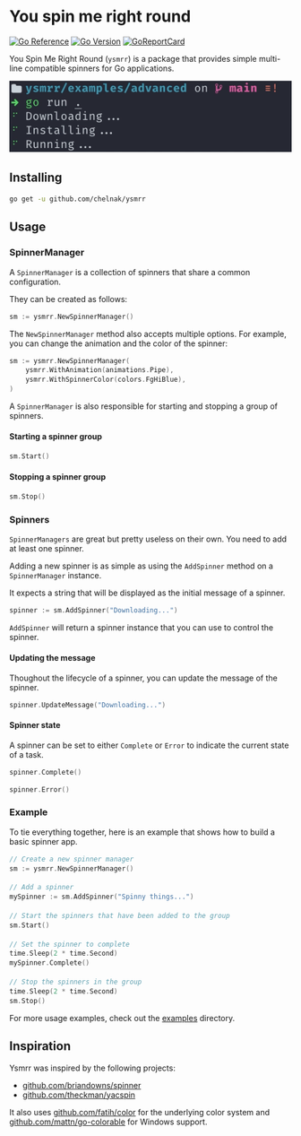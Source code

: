 # You spin me right round

[![Go Reference](https://pkg.go.dev/badge/github.com/chelnak/ysmrr.svg)](https://pkg.go.dev/github.com/chelnak/ysmrr) [![Go Version](https://img.shields.io/github/go-mod/go-version/chelnak/ysmrr.svg)](https://github.com/chelnak/ysmrr) [![GoReportCard](https://goreportcard.com/badge/github.com/chelnak/ysmrr)](https://goreportcard.com/report/github.com/chelnak/ysmrr)

You Spin Me Right Round (`ysmrr`) is a package that provides simple multi-line compatible spinners for Go applications.

!["ysmrr - examples/advanced/main.go"](advanced-example.gif)

## Installing

```bash
go get -u github.com/chelnak/ysmrr
```

## Usage

### SpinnerManager

A `SpinnerManager` is a collection of spinners that share a common configuration.

They can be created as follows:

```go
sm := ysmrr.NewSpinnerManager()
```

The `NewSpinnerManager` method also accepts multiple options. For example, you can change the animation and the color of the spinner:

```go
sm := ysmrr.NewSpinnerManager(
    ysmrr.WithAnimation(animations.Pipe),
    ysmrr.WithSpinnerColor(colors.FgHiBlue),
)
```

A `SpinnerManager` is also responsible for starting and stopping a group of spinners.

#### Starting a spinner group

```go
sm.Start()
```

#### Stopping a spinner group

```go
sm.Stop()
```

### Spinners

`SpinnerManagers` are great but pretty useless on their own. You need to add at least one spinner.

Adding a new spinner is as simple as using the `AddSpinner` method on a `SpinnerManager` instance.

It expects a string that will be displayed as the initial message of a spinner.

```go
spinner := sm.AddSpinner("Downloading...")
```

`AddSpinner` will return a spinner instance that you can use to control the spinner.

#### Updating the message

Thoughout the lifecycle of a spinner, you can update the message of the spinner.

```go
spinner.UpdateMessage("Downloading...")
```

#### Spinner state

A spinner can be set to either `Complete` or `Error` to indicate the current state of a task.

```go
spinner.Complete()
```

```go
spinner.Error()
```

### Example

To tie everything together, here is an example that shows how to build a
basic spinner app.

```go
// Create a new spinner manager
sm := ysmrr.NewSpinnerManager()

// Add a spinner
mySpinner := sm.AddSpinner("Spinny things...")

// Start the spinners that have been added to the group
sm.Start()

// Set the spinner to complete
time.Sleep(2 * time.Second)
mySpinner.Complete()

// Stop the spinners in the group
time.Sleep(2 * time.Second)
sm.Stop()
```

For more usage examples, check out the [examples](examples) directory.

## Inspiration

Ysmrr was inspired by the following projects:

* [github.com/briandowns/spinner](https://github.com/briandowns/spinner)
* [github.com/theckman/yacspin](https://github.com/theckman/yacspin)

It also uses [github.com/fatih/color](https://github.com/fatih/color) for the underlying color system
and [github.com/mattn/go-colorable](https://github.com/mattn/go-colorable) for Windows support.
